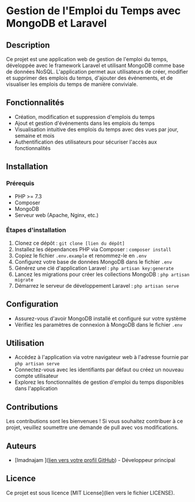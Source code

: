 # Gestion de l'Emploi du Temps avec MongoDB et Laravel

## Description
Ce projet est une application web de gestion de l'emploi du temps, développée avec le framework Laravel et utilisant MongoDB comme base de données NoSQL. L'application permet aux utilisateurs de créer, modifier et supprimer des emplois du temps, d'ajouter des événements, et de visualiser les emplois du temps de manière conviviale.

## Fonctionnalités
- Création, modification et suppression d'emplois du temps
- Ajout et gestion d'événements dans les emplois du temps
- Visualisation intuitive des emplois du temps avec des vues par jour, semaine et mois
- Authentification des utilisateurs pour sécuriser l'accès aux fonctionnalités

## Installation
### Prérequis
- PHP >= 7.3
- Composer
- MongoDB
- Serveur web (Apache, Nginx, etc.)

### Étapes d'installation
1. Clonez ce dépôt : `git clone [lien du dépôt]`
2. Installez les dépendances PHP via Composer : `composer install`
3. Copiez le fichier `.env.example` et renommez-le en `.env`
4. Configurez votre base de données MongoDB dans le fichier `.env`
5. Générez une clé d'application Laravel : `php artisan key:generate`
6. Lancez les migrations pour créer les collections MongoDB : `php artisan migrate`
7. Démarrez le serveur de développement Laravel : `php artisan serve`

## Configuration
- Assurez-vous d'avoir MongoDB installé et configuré sur votre système
- Vérifiez les paramètres de connexion à MongoDB dans le fichier `.env` 

## Utilisation
- Accédez à l'application via votre navigateur web à l'adresse fournie par `php artisan serve`
- Connectez-vous avec les identifiants par défaut ou créez un nouveau compte utilisateur
- Explorez les fonctionnalités de gestion d'emploi du temps disponibles dans l'application

## Contributions
Les contributions sont les bienvenues ! Si vous souhaitez contribuer à ce projet, veuillez soumettre une demande de pull avec vos modifications.

## Auteurs
- [Imadnajam ]([lien vers votre profil GitHub](https://github.com/Imadnajam)) - Développeur principal

## Licence
Ce projet est sous licence [MIT License](lien vers le fichier LICENSE).

